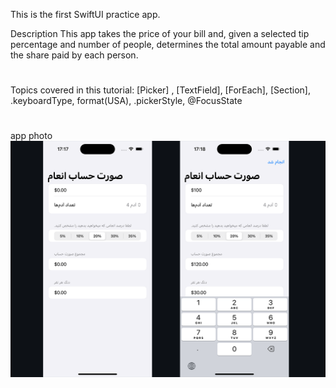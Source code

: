 This is the first SwiftUI practice app.

Description This app takes the price of your bill and, given a selected tip percentage and number of people, determines the total amount payable and the share paid by each person.

#
Topics covered in this tutorial:
[Picker] , [TextField], [ForEach], [Section], .keyboardType, format(USA), .pickerStyle, @FocusState
#
app photo
![Add photo app](https://github.com/sotheso/UI1-WeSplit/blob/main/UI1-WeSplit/photoApp.png)

